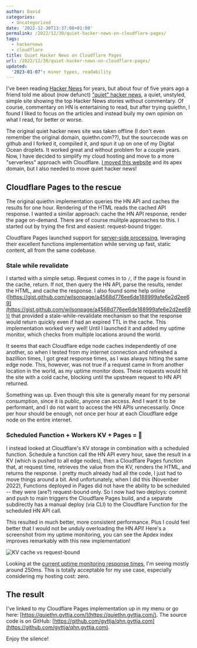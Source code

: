 ```yaml
---
author: David
categories:
  - Uncategorized
date: '2022-12-30T13:37:00+01:00'
permalink: /2022/12/30/quiet-hacker-news-on-cloudflare-pages/
tags:
  - hackernews
  - cloudflare
title: Quiet Hacker News on Cloudflare Pages
url: /2022/12/30/quiet-hacker-news-on-cloudflare-pages/
updated:
  '2023-01-07': minor typos, readability
---
```


I've been reading [Hacker News](https://news.ycombinator.com/) for years, but about four of five years ago a friend told me about (now defunct) ["quiet" hacker news](https://github.com/DylanGraham/quiet-hacker-news), a quiet, unstyled, simple site showing the top Hacker News stories without commentary. Of course, commentary on HN is entertaining to read, but after trying quiethn, I found I liked to focus on the articles and instead buily my own opinion on what I read, for better or worse.

<!--more-->

The original quiet hacker news site was taken offline (I don't even remember the original domain, quiethn.com??), but the sourcecode was on github and I forked it, compiiled it, and spun it up on one of my Digital Ocean droplets. It worked great and without problem for a couple years. Now, I have decided to simplify my cloud hosting and move to a more "serverless" approach with Cloudflare. [I moved this website](/2022/12/28/well-hello-there-cloudflare/) and its apex domain, but I also needed to move quiet hacker news!

## Cloudflare Pages to the rescue

The original quiethn implementation queries the HN API and caches the results for one hour. Rendering of the HTML reads the cached API response. I wanted a similar approach: cache the HN API response, render the page on-demand. There are of course mulitple approaches to this. I started out by trying the first and easiest: request-bound trigger.

Cloudflare Pages launched support for [server-side processing](https://developers.cloudflare.com/pages/platform/functions/), leveraging their excellent functions implementation while serving up fast, static content, all from the same codebase.

### Stale while revalidate

I started with a simple setup. Request comes in to `/`, if the page is found in the cache, return. If not, then query the HN API, parse the results, render the HTML, and cache the response. I also found some help online ([https://gist.github.com/wilsonpage/a4568d776ee6de188999afe6e2d2ee69](https://gist.github.com/wilsonpage/a4568d776ee6de188999afe6e2d2ee69)) that provided a stale-while-revalidate mechanism so that the response would return quickly even if had an expired TTL in the cache. This implementation worked very well! Until I launched it and added my uptime monitor, which checks from multiple locations around the world.

It seems that each Cloudflare edge node caches independently of one another, so when I tested from my internet connection and refreshed a bazillion times, I got great response times, as I was always hitting the same edge node. This, however, was not true if a request came in from another location in the world, as my uptime monitor does. These requests would hit the site with a cold cache, blocking until the upstream request to HN API returned.

Something was up. Even though this site is generally meant for my personal consumption, since it is public, anyone can access. And I want it to be performant, and I do not want to access the HN APIs unnecessarily. Once per hour should be enough, not once per hour at each Cloudflare edge node on the entire internet.

### Scheduled Function + Workers KV + Pages = 🫶

I instead looked at Cloudflare's KV storage in combination with a scheduled function. Schedule a function call the HN API every hour, save the result in a KV (which is pushed to all edge nodes), then a Cloudflare Pages function that, at request time, retrieves the value from the KV, renders the HTML, and returns the response. I pretty much already had all the code, I just had to move things around a bit. And unfortunately, when I did this (November 2022), Functions deployed in Pages did not have the ability to be scheduled -- they were (are?) request-bound only. So I now had two deploys: commit and push to main triggers the Cloudflare Pages build, and a separate subdirectly has a manual deploy (via CLI) to the Cloudflare Function for the scheduled HN API call.

This resulted in much better, more consistent performance. Plus I could feel better that I would not be unduly overloading the HN API! Here's a screenshot from my uptime monitoring, you can see the Apdex index improves remarkably with this new implementation!

![KV cache vs request-bound](/images/2022/12/qhn-updown.png)

Looking at the [current uptime monitoring response times](https://updown.io/jfei), I'm seeing mostly around 250ms. This is totally acceptable for my use case, especially considering my hosting cost: zero.

## The result

I've linked to my Cloudflare Pages implementation up in my menu or go here: [https://quiethn.gyttja.com/](https://quiethn.gyttja.com/). The source code is on GitHub: [https://github.com/gyttja/qhn.gyttja.com](https://github.com/gyttja/qhn.gyttja.com).

Enjoy the silence!
